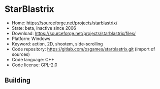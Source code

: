 # StarBlastrix

- Home: https://sourceforge.net/projects/starblastrix/
- State: beta, inactive since 2006
- Download: https://sourceforge.net/projects/starblastrix/files/
- Platform: Windows
- Keyword: action, 2D, shootem, side-scrolling
- Code repository: https://gitlab.com/osgames/starblastrix.git (import of sources)
- Code language: C++
- Code license: GPL-2.0

## Building
